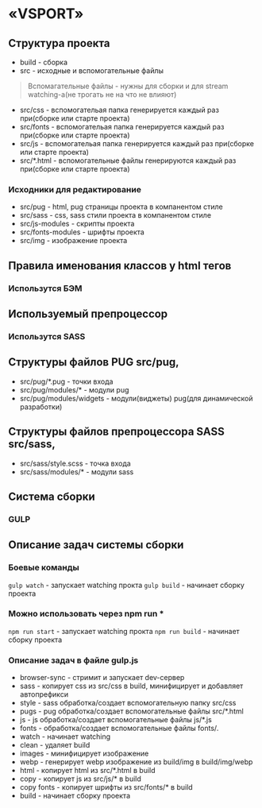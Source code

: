 # «VSPORT»

## Структура проекта
- build - сборка
- src - исходные и вспомогательные файлы

 >   Вспомагательные файлы - нужны для сборки и для stream watching-а(не трогать не на что не влияют)
- src/css - вспомогательая папка генерируется каждый раз при(сборке или старте проекта)
- src/fonts - вспомогательая папка генерируется каждый раз при(сборке или старте проекта)
- src/js - вспомогательая папка генерируется каждый раз при(сборке или старте проекта)
- src/*.html - вспомогательные файлы генерируются каждый раз при(сборке или старте проекта)


### Исходники для редактирование
- src/pug - html, pug страницы проекта в компанентом стиле 
- src/sass - css, sass стили проекта в компанентом стиле 
- src/js-modules - скрипты проекта
- src/fonts-modules - шрифты проекта
- src/img - изображение проекта


## Правила именования классов у html тегов
###    Использутся БЭМ

## Используемый препроцессор
###    Использутся SASS


## Структуры файлов PUG src/pug,
- src/pug/*.pug - точки входа
- src/pug/modules/* - модули pug
- src/pug/modules/widgets - модули(виджеты) pug(для динамической разработки)

## Структуры файлов препроцессора SASS src/sass,
- src/sass/style.scss - точка входа
- src/sass/modules/* - модули sass

## Cистема сборки
### GULP


## Описание задач системы сборки

### Боевые команды
`gulp watch` - запускает watching прокта
 `gulp build` - начинает сборку проекта

### Можно использовать через npm run *
 `npm run start` - запускает watching прокта
`npm run build` - начинает сборку проекта

### Описание задач в файле gulp.js

- browser-sync - стримит и запускает dev-сервер
- sass - копирует css из src/css в build, минифицирует и добавляет автопрефикси
- style - sass обработка/создает вспомогательную папку src/css
- pugs - pug обработка/создает вспомогательные файлы src/*.html
- js - js обработка/создает вспомогательные файлы js/*.js
- fonts - обработка/создает вспомогательные файлы fonts/*.*
- watch - начинает watching
- clean - удаляет build
- images - минифицирует изображение
- webp - генерирует webp изображение из build/img в build/img/webp
- html - копирует html из src/*.html в build
- copy - копирует js из src/js/* в build
- copy fonts - копирует шрифты из src/fonts/* в build
- build - начинает сборку проекта